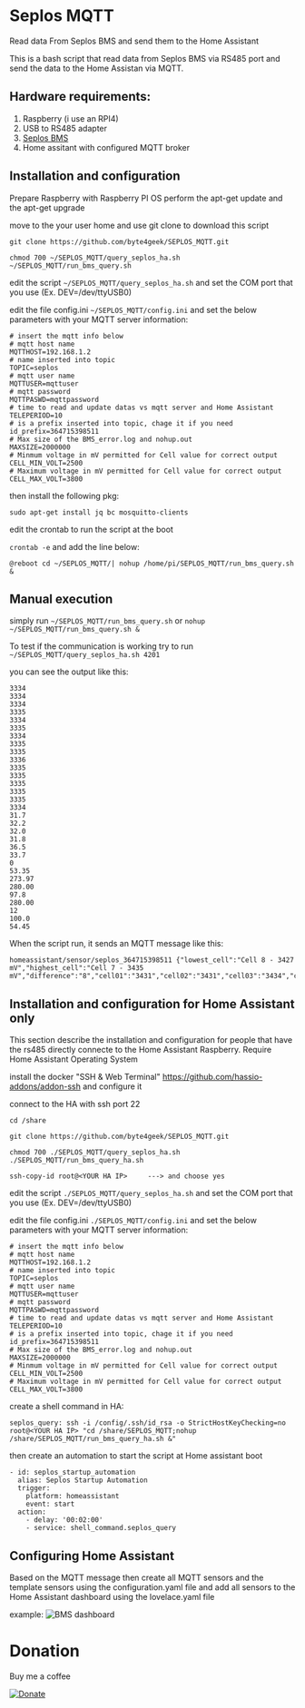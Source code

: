 # Seplos MQTT
Read data From Seplos BMS and send them to the Home Assistant

This is a bash script that read data from Seplos BMS via RS485 port and send the data to the Home Assistan via MQTT.

## Hardware requirements:
1. Raspberry (i use an RPI4)
2. USB to RS485 adapter
3. [Seplos BMS](https://www.alibaba.com/product-detail/Seplos-50A-100A-150A-200A-24V_1600246972725.html?spm=a2700.galleryofferlist.normal_offer.d_title.41f63a936kcnil)
4. Home assitant with configured MQTT broker

## Installation and configuration

Prepare Raspberry with Raspberry PI OS
perform the apt-get update and the apt-get upgrade

move to the your user home and use git clone to download this script

```
git clone https://github.com/byte4geek/SEPLOS_MQTT.git

chmod 700 ~/SEPLOS_MQTT/query_seplos_ha.sh ~/SEPLOS_MQTT/run_bms_query.sh
```

edit the script ```~/SEPLOS_MQTT/query_seplos_ha.sh``` and set the COM port that you use (Ex. DEV=/dev/ttyUSB0)

edit the file config.ini ```~/SEPLOS_MQTT/config.ini``` and set the below parameters with your MQTT server information:

```
# insert the mqtt info below
# mqtt host name
MQTTHOST=192.168.1.2
# name inserted into topic
TOPIC=seplos
# mqtt user name
MQTTUSER=mqttuser
# mqtt password
MQTTPASWD=mqttpassword
# time to read and update datas vs mqtt server and Home Assistant
TELEPERIOD=10
# is a prefix inserted into topic, chage it if you need
id_prefix=364715398511
# Max size of the BMS_error.log and nohup.out
MAXSIZE=2000000
# Minmum voltage in mV permitted for Cell value for correct output
CELL_MIN_VOLT=2500
# Maximum voltage in mV permitted for Cell value for correct output
CELL_MAX_VOLT=3800
```

then install the following pkg:

```
sudo apt-get install jq bc mosquitto-clients
```

edit the crontab to run the script at the boot

```crontab -e``` and add the line below:
```
@reboot cd ~/SEPLOS_MQTT/| nohup /home/pi/SEPLOS_MQTT/run_bms_query.sh &
```

## Manual execution
simply run 
```~/SEPLOS_MQTT/run_bms_query.sh```
or
```nohup ~/SEPLOS_MQTT/run_bms_query.sh &```

To test if the communication is working try to run
```~/SEPLOS_MQTT/query_seplos_ha.sh 4201```

you can see the output like this:
```
3334
3334
3334
3335
3334
3335
3334
3335
3335
3336
3335
3335
3335
3335
3335
3334
31.7
32.2
32.0
31.8
36.5
33.7
0
53.35
273.97
280.00
97.8
280.00
12
100.0
54.45
```

When the script run, it sends an MQTT message like this:

```
homeassistant/sensor/seplos_364715398511 {"lowest_cell":"Cell 8 - 3427 mV","highest_cell":"Cell 7 - 3435 mV","difference":"8","cell01":"3431","cell02":"3431","cell03":"3434","cell04":"3430","cell05":"3433","cell06":"3432","cell07":"3435","cell08":"3427","cell09":"3431","cell10":"3428","cell11":"3433","cell12":"3433","cell13":"3435","cell14":"3431","cell15":"3435","cell16":"3428","cell_temp1":"31.7","cell_temp2":"32.2","cell_temp3":"32.0","cell_temp4":"31.9","env_temp":"37.2","power_temp":"34.9","charge_discharge":"26.01","total_voltage":"54.90","residual_capacity":"271.24","soc":"96.8","cycles":"12","soh":"100.0","port_voltage":"54.93"}
```

## Installation and configuration for Home Assistant only

This section describe the installation and configuration for people that have the rs485 directly connecte to the Home Assistant Raspberry.
Require Home Assistant Operating System

install the docker "SSH & Web Terminal" https://github.com/hassio-addons/addon-ssh and configure it

connect to the HA with ssh port 22

```
cd /share

git clone https://github.com/byte4geek/SEPLOS_MQTT.git

chmod 700 ./SEPLOS_MQTT/query_seplos_ha.sh ./SEPLOS_MQTT/run_bms_query_ha.sh

ssh-copy-id root@<YOUR HA IP>     ---> and choose yes
```

edit the script ```./SEPLOS_MQTT/query_seplos_ha.sh``` and set the COM port that you use (Ex. DEV=/dev/ttyUSB0)

edit the file config.ini ```./SEPLOS_MQTT/config.ini``` and set the below parameters with your MQTT server information:

```
# insert the mqtt info below
# mqtt host name
MQTTHOST=192.168.1.2
# name inserted into topic
TOPIC=seplos
# mqtt user name
MQTTUSER=mqttuser
# mqtt password
MQTTPASWD=mqttpassword
# time to read and update datas vs mqtt server and Home Assistant
TELEPERIOD=10
# is a prefix inserted into topic, chage it if you need
id_prefix=364715398511
# Max size of the BMS_error.log and nohup.out
MAXSIZE=2000000
# Minmum voltage in mV permitted for Cell value for correct output
CELL_MIN_VOLT=2500
# Maximum voltage in mV permitted for Cell value for correct output
CELL_MAX_VOLT=3800
```

create a shell command in HA:
```
seplos_query: ssh -i /config/.ssh/id_rsa -o StrictHostKeyChecking=no root@<YOUR HA IP> "cd /share/SEPLOS_MQTT;nohup /share/SEPLOS_MQTT/run_bms_query_ha.sh &"
```

then create an automation to start the script at Home assistant boot
```
- id: seplos_startup_automation
  alias: Seplos Startup Automation
  trigger:
    platform: homeassistant
    event: start
  action:
    - delay: '00:02:00'
    - service: shell_command.seplos_query
```

## Configuring Home Assistant

Based on the MQTT message then create all MQTT sensors and the template sensors using the configuration.yaml file and add all sensors to the Home Assistant dashboard using the lovelace.yaml file

example:
![BMS dashboard](https://github.com/byte4geek/Seplos-BMS-vs-Home-Assistant/raw/main/bms_ha_panel.JPG)

# Donation
Buy me a coffee

[![Donate](https://img.shields.io/badge/Donate-PayPal-green.svg)](https://www.paypal.com/cgi-bin/webscr?cmd=_s-xclick&hosted_button_id=VK4CSX9NVQAZU)
